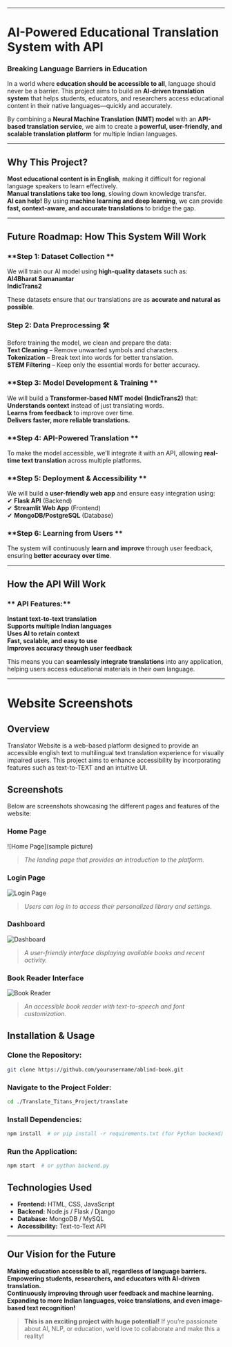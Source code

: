 
---

#  **AI-Powered Educational Translation System with API**  

###  **Breaking Language Barriers in Education**  

In a world where **education should be accessible to all**, language should never be a barrier. This project aims to build an **AI-driven translation system** that helps students, educators, and researchers access educational content in their native languages—quickly and accurately.  

By combining a **Neural Machine Translation (NMT) model** with an **API-based translation service**, we aim to create a **powerful, user-friendly, and scalable translation platform** for multiple Indian languages.  

---

##  **Why This Project?**  

 **Most educational content is in English**, making it difficult for regional language speakers to learn effectively.  
 **Manual translations take too long**, slowing down knowledge transfer.  
 **AI can help!** By using **machine learning and deep learning**, we can provide **fast, context-aware, and accurate translations** to bridge the gap.  

---

##  **Future Roadmap: How This System Will Work**  

### **Step 1: Dataset Collection **  
We will train our AI model using **high-quality datasets** such as:  
 **AI4Bharat Samanantar**  
 **IndicTrans2**  

These datasets ensure that our translations are as **accurate and natural as possible**.  

### **Step 2: Data Preprocessing 🛠**  
Before training the model, we clean and prepare the data:  
 **Text Cleaning** – Remove unwanted symbols and characters.  
 **Tokenization** – Break text into words for better translation.  
 **STEM Filtering** – Keep only the essential words for better accuracy.  

### **Step 3: Model Development & Training **  
We will build a **Transformer-based NMT model (IndicTrans2)** that:  
 **Understands context** instead of just translating words.  
 **Learns from feedback** to improve over time.  
 **Delivers faster, more reliable translations.**  

### **Step 4: API-Powered Translation **  
To make the model accessible, we’ll integrate it with an API, allowing **real-time text translation** across multiple platforms.  

### **Step 5: Deployment & Accessibility **  
We will build a **user-friendly web app** and ensure easy integration using:  
✔ **Flask API** (Backend)  
✔ **Streamlit Web App** (Frontend)  
✔ **MongoDB/PostgreSQL** (Database)  

### **Step 6: Learning from Users **  
The system will continuously **learn and improve** through user feedback, ensuring **better accuracy over time**.  

---

##  **How the API Will Work**  

### ** API Features:**  
 **Instant text-to-text translation**  
 **Supports multiple Indian languages**  
 **Uses AI to retain context**  
 **Fast, scalable, and easy to use**  
 **Improves accuracy through user feedback**  


This means you can **seamlessly integrate translations** into any application, helping users access educational materials in their own language.  

---

# Website Screenshots

## Overview
Translator Website is a web-based platform designed to provide an accessible english text to multilingual text translation  experience for visually impaired users. This project aims to enhance accessibility by incorporating features such as text-to-TEXT and an intuitive UI.

## Screenshots
Below are screenshots showcasing the different pages and features of the website:

### Home Page
![Home Page](sample picture)


> *The landing page that provides an introduction to the platform.*

### Login Page
![Login Page](images/login.png)

> *Users can log in to access their personalized library and settings.*

### Dashboard
![Dashboard](images/dashboard.png)

> *A user-friendly interface displaying available books and recent activity.*

### Book Reader Interface
![Book Reader](images/bookreader.png)

> *An accessible book reader with text-to-speech and font customization.*

## Installation & Usage
### Clone the Repository:
```sh
git clone https://github.com/yourusername/ablind-book.git
```
### Navigate to the Project Folder:
```sh
cd ./Translate_Titans_Project/translate
```
### Install Dependencies:
```sh
npm install  # or pip install -r requirements.txt (for Python backend)
```
### Run the Application:
```sh
npm start  # or python backend.py
```

## Technologies Used
- **Frontend:** HTML, CSS, JavaScript
- **Backend:** Node.js / Flask / Django
- **Database:** MongoDB / MySQL
- **Accessibility:** Text-to-Text API

---

##  **Our Vision for the Future**  

 **Making education accessible to all, regardless of language barriers.**  
 **Empowering students, researchers, and educators with AI-driven translation.**  
 **Continuously improving through user feedback and machine learning.**  
 **Expanding to more Indian languages, voice translations, and even image-based text recognition!**  

>  **This is an exciting project with huge potential!** If you’re passionate about AI, NLP, or education, we’d love to collaborate and make this a reality!  
